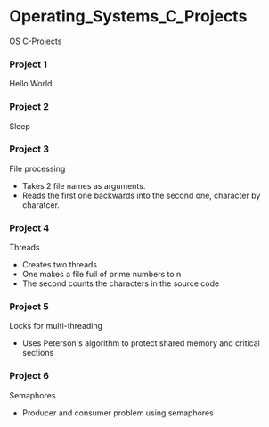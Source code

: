 # Operating_Systems_C_Projects
OS C-Projects

### Project 1

Hello World

### Project 2

Sleep

### Project 3

File processing
- Takes 2 file names as arguments. 
- Reads the first one backwards into the second one, character by charatcer.

### Project 4

Threads
- Creates two threads
- One makes a file full of prime numbers to n
- The second counts the characters in the source code

### Project 5

Locks for multi-threading
- Uses Peterson's algorithm to protect shared memory and critical sections

### Project 6

Semaphores
- Producer and consumer problem using semaphores
